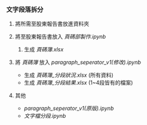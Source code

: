 
### 文字段落拆分

1. 將所需至股東報告書放進資料夾

1. 將至股東報告書放入 *頁碼部製作.ipynb*
    1. 生成 *頁碼簿.xlsx*

1. 將 *頁碼簿* 放入 *paragraph_seperator_v1(修改).ipynb*
    * 生成 *頁碼簿_分段狀況.xlsx* (所有資料)
    * 生成 *頁碼簿_分段結果.xlsx* (1~4段皆有的檔案)
    
1. 其他
    * *paragraph_seperator_v1(原版).ipynb*
    * *文字檔分段.ipynb*
